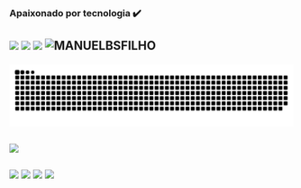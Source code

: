 
### Apaixonado por tecnologia ✔️ 
<h2
<a href="https://www.linkedin.com/in/manuelborgesfilho/" target="_blank"><img src="https://img.shields.io/badge/- linkedin -%23333?style=for-the-badge&logo=twitter&logoColor=white"target="_blank"></a>
<a href="https://twitter.com/ManuelBSFilho/" target="_blank"><img src="https://img.shields.io/badge/-twitter-%23333?style=for-the-badge&logo=twitter&logoColor=white"target="_blank"></a>
<a href = "https://api.whatsapp.com/send?phone=5571996521211&text=Como%20vai%3F"><img src="https://img.shields.io/badge/WhatsApp-%23333?style=for-the-badge&logo=whatsapp&logoColor=white" target="_blank"></a>
<img height="30" src="https://komarev.com/ghpvc/?username=MANUELBSFILHO&color=blue" alt="MANUELBSFILHO"/>
 
![Snake animation](https://github.com/manuelbsfilho/manuelbsfilho/blob/output/github-contribution-grid-snake.svg)

<p align = "left">
<img src = "https://github-readme-streak-stats.herokuapp.com?user=manuelbsfilho&theme=radical&hide_border=falso" width = 400>
</p>
<img src="https://img.shields.io/badge/HTML-323330?style=for-the-badge&logo=html5&logoColor=white)"</a>
<img src="https://img.shields.io/badge/CSS-323330?&style=for-the-badge&logo=css3&logoColor=white"</a>
<img src="https://img.shields.io/badge/JavaScript-323330?style=for-the-badge&logo=javascript&logoColor=F7DF1E"</a>
<img src="https://img.shields.io/badge/Java-323330?style=for-the-badge&logo=java&logoColor=F7DF1E"</a>
</div>
<h2


